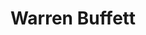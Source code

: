 ---
title: Warren Buffett
impact: 5,700K
donated: $32.1B
netWorth: $114.2B
layout: person
donations:
  - date: 2022-06-14
    amount: $4B
    recipient: Bill & Melinda Gates Foundation
    area: Global Health and Development
    lives_saved: 1,600,000
    reference: https://www.gatesfoundation.org/ideas/articles/warren-buffett-donation-2022
  - date: 2021-06-23
    amount: $4.1B
    recipient: Bill & Melinda Gates Foundation
    area: Education
    lives_saved: 410,000
    reference: https://www.cnbc.com/2021/06/23/warren-buffett-gives-away-4point1-billion-resigns-as-trustee-at-gates-foundation.html
  - date: 2020-07-08
    amount: $2.9B
    recipient: Bill & Melinda Gates Foundation
    area: Poverty Alleviation
    lives_saved: 725,000
    reference: https://www.forbes.com/sites/lisettevoytko/2020/07/08/warren-buffett-donates-29-billion-worth-of-berkshire-hathaway-stock-to-charity/
---